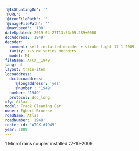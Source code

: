 ```yaml
---
'@IsShuntingOn': ''
'@URL': ''
'@iconFilePath': ''
'@imageFilePath': ''
'@maxSpeed': '100'
dateUpdated: 2019-04-27T13:53:09.289+0000
dccAddress: '1949'
decoder:
  comment: self installed decoder + strobe light 17-1-2009
  family: TCS Mx series decoders
  model: M1
fileName: ATCX__1949
lang: nl
layout: train-item
locoaddress:
  dcclocoaddress:
    '@longaddress': 'yes'
    '@number': '1949'
  number: '1949'
  protocol: dcc_long
mfg: Atlas
model: Track Cleaning Car
owner: Egbert Broerse
roadName: Atlas
roadNumber: '1949'
roster-id: 'ATCX #1949'
year: 2009
---
```

1 MicroTrains coupler installed 27-10-2009
